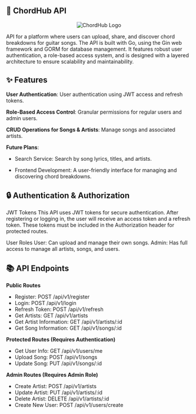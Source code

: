## 🎸 ChordHub API
<p align="center">
  <img src="https://i.imgur.com/utaJv9R.png" alt="ChordHub Logo">
</p>

API for a platform where users can upload, share, and discover chord breakdowns for guitar songs. The API is built with Go, using the Gin web framework and GORM for database management. It features robust user authentication, a role-based access system, and is designed with a layered architecture to ensure scalability and maintainability.

## ✨ Features
**User Authentication**: User authentication using JWT access and refresh tokens.

**Role-Based Access Control**: Granular permissions for regular users and admin users.

**CRUD Operations for Songs & Artists**: Manage songs and associated artists.

**Future Plans**:

- Search Service: Search by song lyrics, titles, and artists.

- Frontend Development: A user-friendly interface for managing and discovering chord breakdowns.

## 🔒 Authentication & Authorization
JWT Tokens
This API uses JWT tokens for secure authentication. After registering or logging in, the user will receive an access token and a refresh token. These tokens must be included in the Authorization header for protected routes.

User Roles
User: Can upload and manage their own songs.
Admin: Has full access to manage all artists, songs, and users.

## 📚 API Endpoints
**Public Routes**
- Register: POST /api/v1/register
- Login: POST /api/v1/login
- Refresh Token: POST /api/v1/refresh
- Get Artists: GET /api/v1/artists
- Get Artist Information: GET /api/v1/artists/:id
- Get Song Information: GET /api/v1/songs/:id

**Protected Routes (Requires Authentication)**
- Get User Info: GET /api/v1/users/me
- Upload Song: POST /api/v1/songs
- Update Song: PUT /api/v1/songs/:id

**Admin Routes (Requires Admin Role)**
- Create Artist: POST /api/v1/artists
- Update Artist: PUT /api/v1/artists/:id
- Delete Artist: DELETE /api/v1/artists/:id
- Create New User: POST /api/v1/users/create
